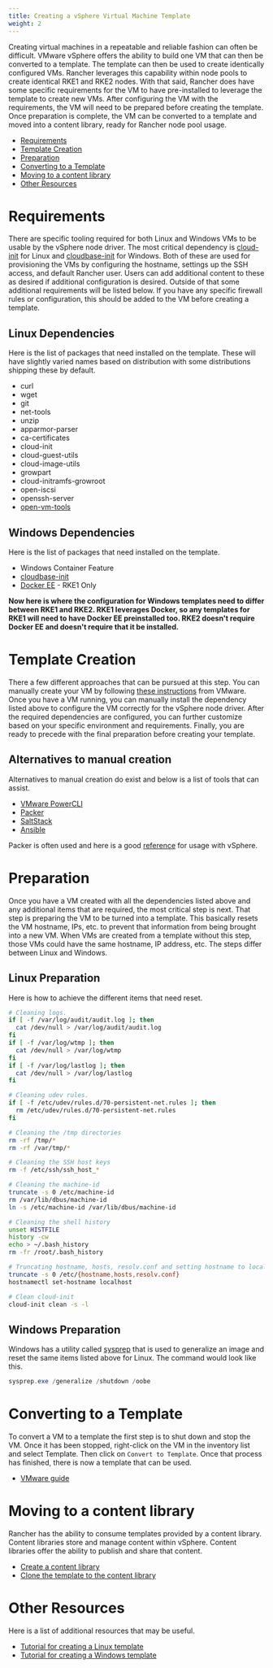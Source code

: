 ```yaml
---
title: Creating a vSphere Virtual Machine Template
weight: 2
---
```


Creating virtual machines in a repeatable and reliable fashion can often be difficult. VMware vSphere offers the ability to build one VM that can then be converted to a template. The template can then be used to create identically configured VMs. Rancher leverages this capability within node pools to create identical RKE1 and RKE2 nodes. With that said, Rancher does have some specific requirements for the VM to have pre-installed to leverage the template to create new VMs. After configuring the VM with the requirements, the VM will need to be prepared before creating the template. Once preparation is complete, the VM can be converted to a template and moved into a content library, ready for Rancher node pool usage.

- [Requirements](#requirements)
- [Template Creation](#template-creation)
- [Preparation](#preparation)
- [Converting to a Template](#converting-to-a-template)
- [Moving to a content library](#moving-to-a-content-library)
- [Other Resources](#other-resources)

# Requirements

There are specific tooling required for both Linux and Windows VMs to be usable by the vSphere node driver. The most critical dependency is [cloud-init](https://cloud-init.io/) for Linux and [cloudbase-init](https://cloudbase.it/cloudbase-init/) for Windows. Both of these are used for provisioning the VMs by configuring the hostname, settings up the SSH access, and default Rancher user. Users can add additional content to these as desired if additional configuration is desired. Outside of that some additional requirements will be listed below. If you have any specific firewall rules or configuration, this should be added to the VM before creating a template. 

## Linux Dependencies

Here is the list of packages that need installed on the template. These will have slightly varied names based on distribution with some distributions shipping these by default.

* curl 
* wget
* git
* net-tools
* unzip
* apparmor-parser
* ca-certificates
* cloud-init
* cloud-guest-utils
* cloud-image-utils
* growpart
* cloud-initramfs-growroot
* open-iscsi
* openssh-server
* [open-vm-tools](https://docs.vmware.com/en/VMware-Tools/11.3.0/com.vmware.vsphere.vmwaretools.doc/GUID-8B6EA5B7-453B-48AA-92E5-DB7F061341D1.html)

## Windows Dependencies

Here is the list of packages that need installed on the template.

* Windows Container Feature
* [cloudbase-init](https://cloudbase.it/cloudbase-init/#download)
* [Docker EE](https://docs.microsoft.com/en-us/virtualization/windowscontainers/quick-start/set-up-environment?tabs=Windows-Server#install-docker) - RKE1 Only

**Now here is where the configuration for Windows templates need to differ between RKE1 and RKE2. RKE1 leverages Docker, so any templates for RKE1 will need to have Docker EE preinstalled too. RKE2 doesn't require Docker EE and doesn't require that it be installed.**

# Template Creation

There a few different approaches that can be pursued at this step. You can manually create your VM by following [these instructions](https://docs.vmware.com/en/VMware-vSphere/7.0/com.vmware.vsphere.vm_admin.doc/GUID-AE8AFBF1-75D1-4172-988C-378C35C9FAF2.html) from VMware. Once you have a VM running, you can manually install the dependency listed above to configure the VM correctly for the vSphere node driver. After the required dependencies are configured, you can further customize based on your specific environment and requirements. Finally, you are ready to precede with the final preparation before creating your template. 

## Alternatives to manual creation

Alternatives to manual creation do exist and below is a list of tools that can assist.

* [VMware PowerCLI](https://developer.vmware.com/powercli)
* [Packer](https://www.packer.io/)
* [SaltStack](https://saltproject.io/)
* [Ansible](https://www.ansible.com/)

Packer is often used and here is a good [reference](https://github.com/vmware-samples/packer-examples-for-vsphere) for usage with vSphere. 

# Preparation

Once you have a VM created with all the dependencies listed above and any additional items that are required, the most critical step is next. That step is preparing the VM to be turned into a template. This basically resets the VM hostname, IPs, etc. to prevent that information from being brought into a new VM. When VMs are created from a template without this step, those VMs could have the same hostname, IP address, etc. The steps differ between Linux and Windows.

## Linux Preparation

Here is how to achieve the different items that need reset.

```Bash
# Cleaning logs.
if [ -f /var/log/audit/audit.log ]; then
  cat /dev/null > /var/log/audit/audit.log
fi
if [ -f /var/log/wtmp ]; then
  cat /dev/null > /var/log/wtmp
fi
if [ -f /var/log/lastlog ]; then
  cat /dev/null > /var/log/lastlog
fi

# Cleaning udev rules.
if [ -f /etc/udev/rules.d/70-persistent-net.rules ]; then
  rm /etc/udev/rules.d/70-persistent-net.rules
fi

# Cleaning the /tmp directories
rm -rf /tmp/*
rm -rf /var/tmp/*

# Cleaning the SSH host keys
rm -f /etc/ssh/ssh_host_*

# Cleaning the machine-id
truncate -s 0 /etc/machine-id
rm /var/lib/dbus/machine-id
ln -s /etc/machine-id /var/lib/dbus/machine-id

# Cleaning the shell history
unset HISTFILE
history -cw
echo > ~/.bash_history
rm -fr /root/.bash_history

# Truncating hostname, hosts, resolv.conf and setting hostname to localhost
truncate -s 0 /etc/{hostname,hosts,resolv.conf}
hostnamectl set-hostname localhost

# Clean cloud-init
cloud-init clean -s -l
```

## Windows Preparation

Windows has a utility called [sysprep](https://docs.microsoft.com/en-us/windows-hardware/manufacture/desktop/sysprep--generalize--a-windows-installation) that is used to generalize an image and reset the same items listed above for Linux. The command would look like this.

```PowerShell
sysprep.exe /generalize /shutdown /oobe
```

# Converting to a Template

To convert a VM to a template the first step is to shut down and stop the VM. Once it has been stopped, right-click on the VM in the inventory list and select Template. Then click on `Convert to Template`. Once that process has finished, there is now a template that can be used. 

* [VMware guide](https://docs.vmware.com/en/VMware-vSphere/7.0/com.vmware.vsphere.vm_admin.doc/GUID-5B3737CC-28DB-4334-BD18-6E12011CDC9F.html)

# Moving to a content library

Rancher has the ability to consume templates provided by a content library. Content libraries store and manage content within vSphere. Content libraries offer the ability to publish and share that content. 

* [Create a content library](https://docs.vmware.com/en/VMware-vSphere/7.0/com.vmware.vsphere.vm_admin.doc/GUID-2A0F1C13-7336-45CE-B211-610D39A6E1F4.html)
* [Clone the template to the content library](https://docs.vmware.com/en/VMware-vSphere/7.0/com.vmware.vsphere.vm_admin.doc/GUID-AC1545F0-F8BA-4CD2-96EB-21B3DFAA1DC1.html)

# Other Resources

Here is a list of additional resources that may be useful.

* [Tutorial for creating a Linux template](https://docs.microsoft.com/en-us/azure/cloud-adoption-framework/manage/hybrid/server/best-practices/vmware-ubuntu-template)
* [Tutorial for creating a Windows template](https://docs.microsoft.com/en-us/azure/cloud-adoption-framework/manage/hybrid/server/best-practices/vmware-windows-template)
